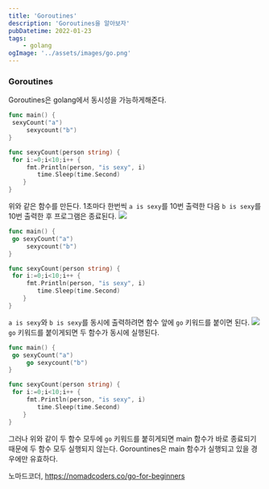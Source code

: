 ```yaml
---
title: 'Goroutines'
description: 'Goroutines을 알아보자'
pubDatetime: 2022-01-23
tags: 
	- golang
ogImage: '../assets/images/go.png'
---
```


### Goroutines

Goroutines은 golang에서 동시성을 가능하게해준다.

```go
func main() {
 sexyCount("a")
     sexycount("b")
}

func sexyCount(person string) {
 for i:=0;i<10;i++ {
     fmt.Println(person, "is sexy", i)
        time.Sleep(time.Second)
    }
}
```

위와 같은 함수를 만든다.
1초마다 한번씩 `a is sexy`를 10번 출력한 다음 `b is sexy`를 10번 출력한 후 프로그램은 종료된다.
![](https://images.velog.io/images/hojin9622/post/98871474-3b05-464a-8331-633c3eebd0cf/Screen-Recording-2022-01-23-at-4.22.42-PM.gif)

```go
func main() {
 go sexyCount("a")
     sexycount("b")
}

func sexyCount(person string) {
 for i:=0;i<10;i++ {
     fmt.Println(person, "is sexy", i)
        time.Sleep(time.Second)
    }
}
```

`a is sexy`와 `b is sexy`를 동시에 출력하려면 함수 앞에 `go` 키워드를 붙이면 된다.
![](https://images.velog.io/images/hojin9622/post/cfb1e05b-d6f8-4e90-9adb-4fb76e806f1c/Screen-Recording-2022-01-23-at-5.23.42-PM.gif)
`go` 키워드를 붙이게되면 두 함수가 동시에 실행된다.

```go
func main() {
 go sexyCount("a")
     go sexycount("b")
}

func sexyCount(person string) {
 for i:=0;i<10;i++ {
     fmt.Println(person, "is sexy", i)
        time.Sleep(time.Second)
    }
}
```

그러나 위와 같이 두 함수 모두에 `go` 키워드를 붙히게되면 main 함수가 바로 종료되기 때문에 두 함수 모두 실행되지 않는다.
Gorountines은 main 함수가 실행되고 있을 경우에만 유효하다.

노마드코더, <https://nomadcoders.co/go-for-beginners>
